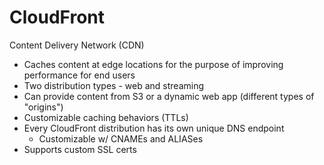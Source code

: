 # CloudFront

Content Delivery Network (CDN)

* Caches content at edge locations for the purpose of improving performance for end users
* Two distribution types - web and streaming
* Can provide content from S3 or a dynamic web app (different types of "origins")
* Customizable caching behaviors (TTLs)
* Every CloudFront distribution has its own unique DNS endpoint
    * Customizable w/ CNAMEs and ALIASes
* Supports custom SSL certs
